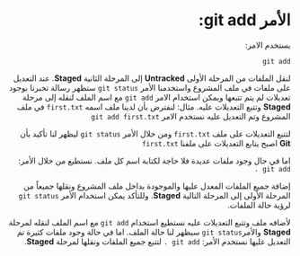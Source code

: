 <div dir="rtl" styyle="text-align:right">

# الأمر git add:

يستخدم الامر:

 `git add` 

لنقل الملفات من المرحلة الأولى **Untracked** إلى المرحلة الثانية **Staged**.
عند التعديل على ملفات في ملف المشروع واستخدمنا الأمر `git status` ستظهر رسالة تخبرنا بوجود تعديلات لم يتم تتبعها ويمكن استخدام الامر `git add` مع اسم الملف لنقله إلى مرحلة **Staged** وتتبع التعديلات عليه.
مثال:
لنفترض بأن لدينا ملف اسمه `first.txt` في ملف المشروع وتم التعديل عليه نستخدم الامر
` git add first.txt `

لتتبع التعديلات على ملف `first.txt` ومن خلال الأمر `git status` ليظهر لنا تأكيد بأن **Git** اصبح يتابع التعديلات على ملفنا `first.txt`

اما في حال وجود ملفات عديدة فلا حاجة لكتابة اسم كل ملف. نستطيع من خلال الأمر:
`git add .`

إضافة جميع الملفات المعدل عليها والموجودة بداخل ملف المشروع ونقلها جميعاً من المرحلة الأولى إلى المرحلة التالية **Staged**.
وللتأكد يمكن استخدام الأمر `git status` لرؤية حالة الملفات.

لأضافه ملف وتتبع التعديلات عليه نستطيع استخدام `git add` مع اسم الملف لنقله لمرحلة **Staged** والأمر`git status` سيظهر لنا حالة الملف. 
اما في حالة وجود ملفات كثيرة تم التعديل عليها نستخدم الأمر:
`git add .`
لتتبع جميع الملفات ونقلها لمرحلة **Staged**.

</div>